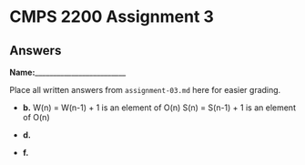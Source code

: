 # CMPS 2200 Assignment 3
## Answers

**Name:**_________________________


Place all written answers from `assignment-03.md` here for easier grading.






- **b.**
W(n) = W(n-1) + 1 is an element of O(n)
S(n) = S(n-1) + 1 is an element of O(n)



- **d.**





- **f.**
